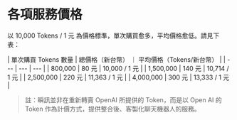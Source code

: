 # 各項服務價格

以 10,000 Tokens / 1 元 為價格標準，單次購買愈多，平均價格愈低。請見下表：

| 單次購買 Tokens 數量 | 總價格（新台幣） ｜ 平均價格（Tokens/新台幣） |
| --- | --- | --- |
| 800,000 | 80 元 | 10,000 / 1 元 |
| 1,500,000 | 140 元 | 10,714 / 1 元 |
| 2,500,000 | 220 元 | 11,363 / 1 元 |
| 4,000,000 | 300 元 | 13,333 / 1 元 |

> 註：瞬訊並非在重新轉賣 OpenAI 所提供的 Token，而是以 Open AI 的 Token 作為計價方式，提供整合後、客製化聊天機器人的服務。